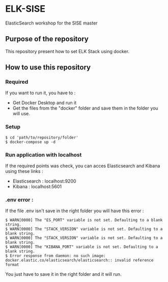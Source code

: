 # ELK-SISE
ElasticSearch workshop for the SISE master

## Purpose of the repository

This repository present how to set ELK Stack using docker. 

## How to use this repository

### Required
If you want to run it, you have to :

* Get Docker Desktop and run it
* Get the files from the "docker" folder and save them in the folder you will use.

### Setup 

```
$ cd 'path/to/repository/folder'
$ docker-compose up -d
```

### Run application with localhost

If the required points was check, you can acces Elasticsearch and Kibana using these links : 

* Elasticsearch : localhost:9200
* Kibana : localhost:5601

### .env error :

If the file .env isn't save in the right folder you will have this error : 

```
$ WARN[0000] The "ES_PORT" variable is not set. Defaulting to a blank string. 
$ WARN[0000] The "STACK_VERSION" variable is not set. Defaulting to a blank string. 
$ WARN[0000] The "STACK_VERSION" variable is not set. Defaulting to a blank string. 
$ WARN[0000] The "KIBANA_PORT" variable is not set. Defaulting to a blank string. 
$ Error response from daemon: no such image: docker.elastic.co/elasticsearch/elasticsearch:: invalid reference format
```

You just have to save it in the right folder and it will run.
